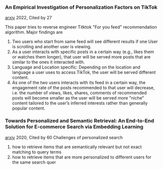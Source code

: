 ### An Empirical Investigation of Personalization Factors on TikTok
[arxiv](https://arxiv.org/pdf/2201.12271v1.pdf) 2022, Cited by 27

This paper tries to reverse engineer Titktok "For you feed" recommendation algorithm. Major findings are
1. Two users who start from same feed will see different results if one User is scrolling and another user is viewing.
2. As a user interacts with specific posts in a certain way (e.g.,
likes them or watches them longer), that user will be served
more posts that are similar to the ones it interacted with.
3. Language and Location specific: Depending on the location
and language a user uses to access TikTok, the user will be
served different content.
4. As one of the two users interacts with its feed in a certain
way, the engagement rate of the posts recommended to that user will decrease, i.e. the number of views, likes, shares,
comments of recommended posts will become smaller as the
user will be served more "niche" content tailored to the user’s
inferred interests rather than generally popular content.


### Towards Personalized and Semantic Retrieval: An End-to-End Solution for E-commerce Search via Embedding Learning
[arxiv](https://arxiv.org/pdf/2006.02282.pdf) 2020, Cited by 60
Challenges of personalized search
1.  how to retrieve items that are semantically relevant but not exact matching to query terms
2.  how to retrieve items that are more personalized to different users for the same search quer
